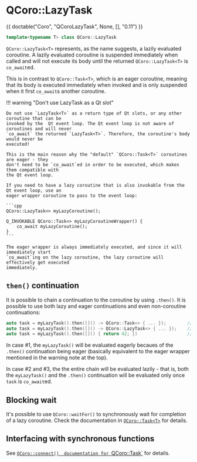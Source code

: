 <!--
SPDX-FileCopyrightText: 2024 Daniel Vrátil <dvratil@kde.org>

SPDX-License-Identifier: GFDL-1.3-or-later
-->

# QCoro::LazyTask

{{ doctable("Coro", "QCoroLazyTask", None, [], "0.11") }}

```cpp
template<typename T> class QCoro::LazyTask
```

`QCoro::LazyTask<T>` represents, as the name suggests, a lazily evaluated coroutine. A lazily
evaluated coroutine is suspended immediately when called and will not execute its body until
the returned `QCoro::LazyTask<T>` is `co_await`ed.

This is in contrast to `QCoro::Task<T>`, which is an eager coroutine, meaning that its body
is executed immediately when invoked and is only suspended when it first `co_await`s another
coroutine.

!!! warning "Don't use LazyTask<T> as a Qt slot"

    Do not use `LazyTask<T>` as a return type of Qt slots, or any other coroutine that can be
    invoked by the  Qt event loop. The Qt event loop is not aware of coroutines and will never
    `co_await` the returned `LazyTask<T>`. Therefore, the coroutine's body would never be
    executed!

    This is the main reason why the "default" `QCoro::Task<T>` coroutines are eager - they
    don't need to be `co_await`ed in order to be executed, which makes them compatible with 
    the Qt event loop.

    If you need to have a lazy coroutine that is also invokable from the Qt event loop, use an
    eager wrapper coroutine to pass to the event loop:

    ```cpp
    QCoro::LazyTask<> myLazyCoroutine();

    Q_INVOKABLE QCoro::Task<> myLazyCoroutineWrapper() {
        co_await myLazyCoroutine();
    }
    ```

    The eager wrapper is always immediately executed, and since it will immediately start
    `co_await`ing on the lazy coroutine, the lazy coroutine will effectively get executed
    immediately.

## `then()` continuation

It is possible to chain a continuation to the coroutine by using `.then()`. It is possible to
use both lazy and eager continuations and even non-coroutine continuations:

```cpp
auto task = myLazyTask().then([]() -> QCoro::Task<> { ... });        // #1
auto task = myLazyTask().then([]() -> QCoro::LazyTask<> { ... });    // #2
auto task = myLazyTask().then([]() { return 42; })                   // #3
```

In case #1, the `myLazyTask()` will be evaluated eagerly becaues of the `.then()` continuation being
eager (basically equivalent to the eager wrapper mentioned in the warning note at the top).

In case #2 and #3, the the entire chain will be evaluated lazily - that is, both the `myLazyTask()` and the
`.then()` continuation will be evaluated only once `task` is `co_await`ed.

## Blocking wait

It's possible to use `QCoro::waitFor()` to synchronously wait for completion of a lazy coroutine.
Check the documentation in [`QCoro::Task<T>`](task.md#Blocking-wait) for details.

## Interfacing with synchronous functions

See [`QCoro::connect()  documentation for `QCoro::Task<T>`](task.md#interfacing-with-synchronous-functions)
for details.
